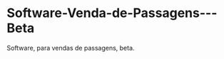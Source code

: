 Software-Venda-de-Passagens---Beta
==================================

Software, para vendas de passagens, beta.
